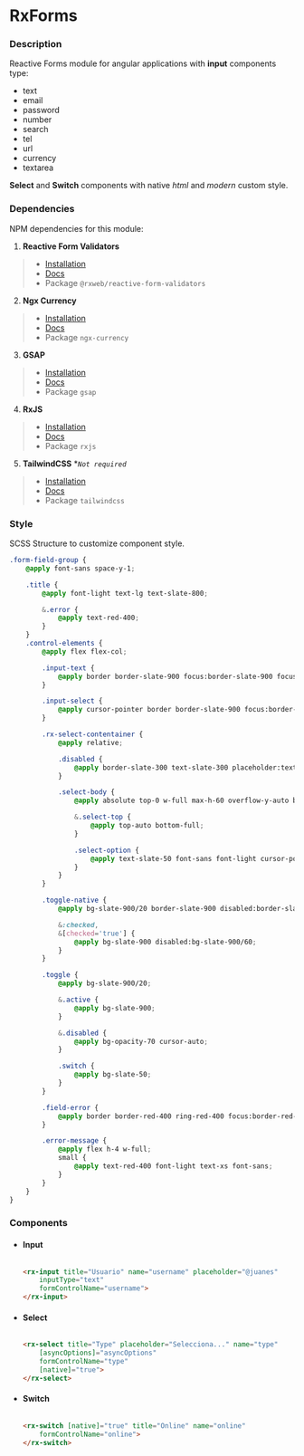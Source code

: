 # RxForms

### Description
Reactive Forms module for angular applications with **input** components type: 

- text
- email
- password
- number
- search
- tel
- url
- currency
- textarea

**Select** and **Switch** components with native *html* and *modern* custom style.

### Dependencies

NPM dependencies for this module:

1. **Reactive Form Validators**
> - [Installation](https://www.npmjs.com/package/@rxweb/reactive-form-validators)
> - [Docs](https://docs.rxweb.io/getting-started)
> - Package `@rxweb/reactive-form-validators`

2. **Ngx Currency**
> - [Installation](https://www.npmjs.com/package/ngx-currency)
> - [Docs](https://nbfontana.github.io/ngx-currency/docs/)
> - Package `ngx-currency`

3. **GSAP**
> - [Installation](https://www.npmjs.com/package/gsap)
> - [Docs](https://greensock.com/docs/)
> - Package `gsap`

4. **RxJS**
> - [Installation](https://www.npmjs.com/package/rxjs)
> - [Docs](https://rxjs.dev/api)
> - Package `rxjs`

5. **TailwindCSS** **`Not required`*
> - [Installation](https://tailwindcss.com/docs/installation/using-postcss)
> - [Docs](https://tailwindcss.com/docs/installation)
> - Package `tailwindcss`

### Style

SCSS Structure to customize component style.

```scss
.form-field-group {
    @apply font-sans space-y-1;

    .title {
        @apply font-light text-lg text-slate-800;

        &.error {
            @apply text-red-400;
        }
    }
    .control-elements {
        @apply flex flex-col;

        .input-text {
            @apply border border-slate-900 focus:border-slate-900 focus:ring-slate-900 p-2 w-full rounded-lg text-slate-800 text-base font-extralight disabled:border-slate-300 disabled:text-slate-300 disabled:placeholder:text-slate-300;
        }

        .input-select {
            @apply cursor-pointer border border-slate-900 focus:border-slate-900 focus:ring-slate-900 p-2 w-full rounded-lg text-slate-800 text-base font-extralight disabled:border-slate-300 disabled:text-slate-300 disabled:placeholder:text-slate-300 disabled:cursor-auto;
        }

        .rx-select-contentainer {
            @apply relative;

            .disabled {
                @apply border-slate-300 text-slate-300 placeholder:text-slate-300 cursor-auto;
            }

            .select-body {
                @apply absolute top-0 w-full max-h-60 overflow-y-auto bg-slate-800 py-4 shadow-lg shadow-slate-800/70 rounded-lg pointer-events-none opacity-0 translate-y-1/4;

                &.select-top {
                    @apply top-auto bottom-full;
                }

                .select-option {
                    @apply text-slate-50 font-sans font-light cursor-pointer px-4 py-2 hover:bg-slate-900 duration-200;
                }
            }
        }

        .toggle-native {
            @apply bg-slate-900/20 border-slate-900 disabled:border-slate-300 disabled:cursor-auto;

            &:checked,
            &[checked='true'] {
                @apply bg-slate-900 disabled:bg-slate-900/60;
            }
        }

        .toggle {
            @apply bg-slate-900/20;

            &.active {
                @apply bg-slate-900;
            }

            &.disabled {
                @apply bg-opacity-70 cursor-auto;
            }

            .switch {
                @apply bg-slate-50;
            }
        }

        .field-error {
            @apply border border-red-400 ring-red-400 focus:border-red-400 focus:ring-red-400;
        }

        .error-message {
            @apply flex h-4 w-full;
            small {
                @apply text-red-400 font-light text-xs font-sans;
            }
        }
    }
}


```

### Components

- #### Input
    <!-- - Html -->

    ``` html

    <rx-input title="Usuario" name="username" placeholder="@juanes" 
        inputType="text" 
        formControlName="username">
    </rx-input>

    ```

- #### Select
    <!-- - Html -->

    ``` html

    <rx-select title="Type" placeholder="Selecciona..." name="type" 
        [asyncOptions]="asyncOptions" 
        formControlName="type" 
        [native]="true">
    </rx-select>

    ```

- #### Switch
    <!-- - Html -->

    ``` html

    <rx-switch [native]="true" title="Online" name="online" 
        formControlName="online">
    </rx-switch>
